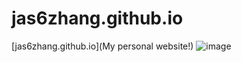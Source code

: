 # jas6zhang.github.io
[jas6zhang.github.io](My personal website!)
![image](https://user-images.githubusercontent.com/65873016/127719325-c4c52ac5-cb8c-40bf-82e9-c429c4d74a44.png)
